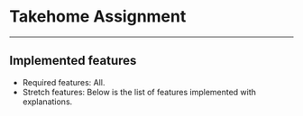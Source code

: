 # Takehome Assignment

---

## Implemented features

* Required features: All.  
* Stretch features: Below is the list of features implemented with explanations.  
